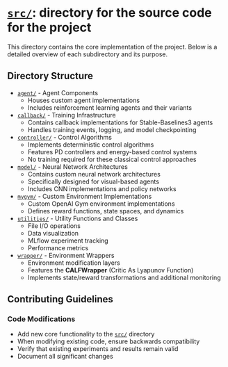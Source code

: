 # [`src/`](./): directory for the source code for the project

This directory contains the core implementation of the project. Below is a detailed overview of each subdirectory and its purpose.

## Directory Structure

- [`agent/`](./agent) - Agent Components
  - Houses custom agent implementations
  - Includes reinforcement learning agents and their variants
- [`callback/`](./callback) - Training Infrastructure
  - Contains callback implementations for Stable-Baselines3 agents
  - Handles training events, logging, and model checkpointing
- [`controller/`](./controller) - Control Algorithms
  - Implements deterministic control algorithms
  - Features PD controllers and energy-based control systems
  - No training required for these classical control approaches
- [`model/`](./model) - Neural Network Architectures
  - Contains custom neural network architectures
  - Specifically designed for visual-based agents
  - Includes CNN implementations and policy networks
- [`mygym/`](./mygym) - Custom Environment Implementations
  - Custom OpenAI Gym environment implementations
  - Defines reward functions, state spaces, and dynamics
- [`utilities/`](./utilities) - Utility Functions and Classes
  - File I/O operations
  - Data visualization
  - MLflow experiment tracking
  - Performance metrics
- [`wrapper/`](./wrapper) - Environment Wrappers
  - Environment modification layers
  - Features the **CALFWrapper** (Critic As Lyapunov Function)
  - Implements state/reward transformations and additional monitoring

## Contributing Guidelines

### Code Modifications
- Add new core functionality to the [`src/`](./) directory
- When modifying existing code, ensure backwards compatibility
- Verify that existing experiments and results remain valid
- Document all significant changes
